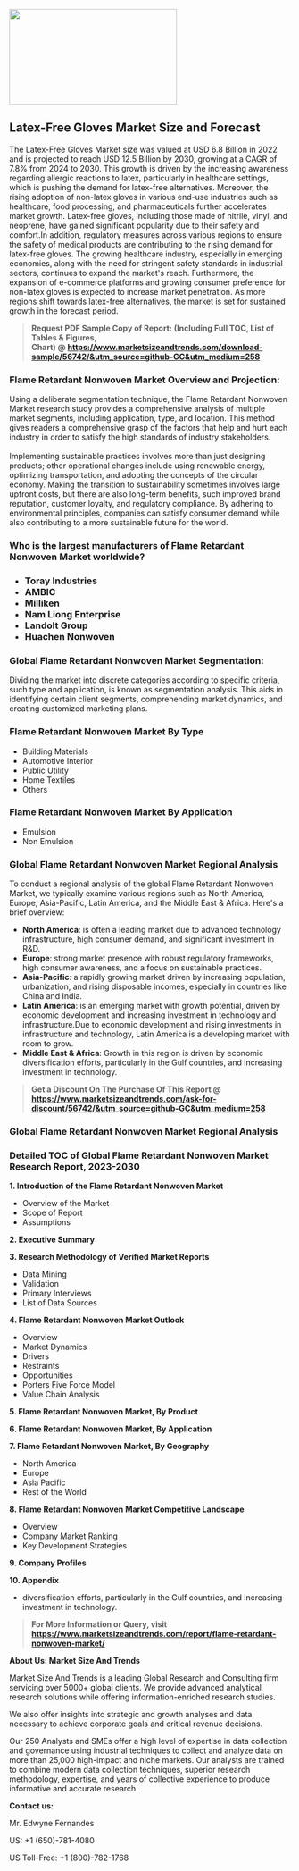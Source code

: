 <p><img class="alignnone size-medium wp-image-20088" src="https://ffe5etoiles.com/wp-content/uploads/2024/12/MST1-300x171.png" alt="" width="300" height="171" /></p><h2>Latex-Free Gloves Market Size and Forecast</h2><p>The Latex-Free Gloves Market size was valued at USD 6.8 Billion in 2022 and is projected to reach USD 12.5 Billion by 2030, growing at a CAGR of 7.8% from 2024 to 2030. This growth is driven by the increasing awareness regarding allergic reactions to latex, particularly in healthcare settings, which is pushing the demand for latex-free alternatives. Moreover, the rising adoption of non-latex gloves in various end-use industries such as healthcare, food processing, and pharmaceuticals further accelerates market growth. Latex-free gloves, including those made of nitrile, vinyl, and neoprene, have gained significant popularity due to their safety and comfort.In addition, regulatory measures across various regions to ensure the safety of medical products are contributing to the rising demand for latex-free gloves. The growing healthcare industry, especially in emerging economies, along with the need for stringent safety standards in industrial sectors, continues to expand the market's reach. Furthermore, the expansion of e-commerce platforms and growing consumer preference for non-latex gloves is expected to increase market penetration. As more regions shift towards latex-free alternatives, the market is set for sustained growth in the forecast period.</p></p><blockquote id="" class=""><strong>Request PDF Sample Copy of Report: (Including Full TOC, List of Tables &amp; Figures, Chart)&nbsp;@&nbsp;<strong><a href="https://www.marketsizeandtrends.com/download-sample/56742/&utm_source=github-GC&utm_medium=258" target="_blank">https://www.marketsizeandtrends.com/download-sample/56742/&utm_source=github-GC&utm_medium=258</a></strong></strong></blockquote><h3 id="" class="">Flame Retardant Nonwoven Market&nbsp;Overview and Projection:</h3><p id="" class="">Using a deliberate segmentation technique, the Flame Retardant Nonwoven Market research study provides a comprehensive analysis of multiple market segments, including application, type, and location. This method gives readers a comprehensive grasp of the factors that help and hurt each industry in order to satisfy the high standards of industry stakeholders. <br /> <br />Implementing sustainable practices involves more than just designing products; other operational changes include using renewable energy, optimizing transportation, and adopting the concepts of the circular economy. Making the transition to sustainability sometimes involves large upfront costs, but there are also long-term benefits, such improved brand reputation, customer loyalty, and regulatory compliance. By adhering to environmental principles, companies can satisfy consumer demand while also contributing to a more sustainable future for the world.</p><h3 id="" class="">Who is the largest manufacturers of&nbsp;Flame Retardant Nonwoven Market worldwide?</h3><h3 class=""><p><ul><li>Toray Industries </li><li> AMBIC </li><li> Milliken </li><li> Nam Liong Enterprise </li><li> Landolt Group </li><li> Huachen Nonwoven</li></ul></p></h3><h3 id="" class="">Global&nbsp;Flame Retardant Nonwoven Market Segmentation:</h3><p id="" class="">Dividing the market into discrete categories according to specific criteria, such type and application, is known as segmentation analysis. This aids in identifying certain client segments, comprehending market dynamics, and creating customized marketing plans.</p><h3 id="" class="">Flame Retardant Nonwoven Market&nbsp;By Type</h3><p><p><ul><li>Building Materials</li><li> Automotive Interior</li><li> Public Utility</li><li> Home Textiles</li><li> Others</p></li></ul></p></p><h3 id="" class="">Flame Retardant Nonwoven Market&nbsp;By Application</h3><p class=""><p><ul><li>Emulsion</li><li> Non Emulsion</li></ul></p></p><h3 id="" class="">Global Flame Retardant Nonwoven Market Regional Analysis</h3><p id="" class="">To conduct a regional analysis of the global Flame Retardant Nonwoven Market, we typically examine various regions such as North America, Europe, Asia-Pacific, Latin America, and the Middle East &amp; Africa. Here's a brief overview:</p><ul><li><strong>North America</strong>: is often a leading market due to advanced technology infrastructure, high consumer demand, and significant investment in R&amp;D.</li><li><strong>Europe</strong>: strong market presence with robust regulatory frameworks, high consumer awareness, and a focus on sustainable practices.</li><li><strong>Asia-Pacific</strong>: a rapidly growing market driven by increasing population, urbanization, and rising disposable incomes, especially in countries like China and India.</li><li><strong>Latin America</strong>: is an emerging market with growth potential, driven by economic development and increasing investment in technology and infrastructure.Due to economic development and rising investments in infrastructure and technology, Latin America is a developing market with room to grow.</li><li><strong>Middle East &amp; Africa</strong>: Growth in this region is driven by economic diversification efforts, particularly in the Gulf countries, and increasing investment in technology.</li></ul><blockquote id="" class=""><strong>Get a Discount On The Purchase Of This Report @ <strong><a href="https://www.marketsizeandtrends.com/ask-for-discount/56742/&utm_source=github-GC&utm_medium=258" target="_blank">https://www.marketsizeandtrends.com/ask-for-discount/56742/&utm_source=github-GC&utm_medium=258</a></strong></strong></blockquote><h3 id="" class="">Global Flame Retardant Nonwoven Market Regional Analysis</h3><h3 id="" class="">Detailed TOC of Global Flame Retardant Nonwoven Market Research Report, 2023-2030</h3><p id="" class=""><strong>1. Introduction of the Flame Retardant Nonwoven Market</strong></p><ul><li>Overview of the Market</li><li>Scope of Report</li><li>Assumptions</li></ul><p id="" class=""><strong>2. Executive Summary</strong></p><p id="" class=""><strong>3. Research Methodology of Verified Market Reports</strong></p><ul><li>Data Mining</li><li>Validation</li><li>Primary Interviews</li><li>List of Data Sources</li></ul><p id="" class=""><strong>4. Flame Retardant Nonwoven Market Outlook</strong></p><ul><li>Overview</li><li>Market Dynamics</li><li>Drivers</li><li>Restraints</li><li>Opportunities</li><li>Porters Five Force Model</li><li>Value Chain Analysis</li></ul><p id="" class=""><strong>5. Flame Retardant Nonwoven Market, By Product</strong></p><p id="" class=""><strong>6. Flame Retardant Nonwoven Market, By Application</strong></p><p id="" class=""><strong>7. Flame Retardant Nonwoven Market, By Geography</strong></p><ul><li>North America</li><li>Europe</li><li>Asia Pacific</li><li>Rest of the World</li></ul><p id="" class=""><strong>8. Flame Retardant Nonwoven Market Competitive Landscape</strong></p><ul><li>Overview</li><li>Company Market Ranking</li><li>Key Development Strategies</li></ul><p id="" class=""><strong>9. Company Profiles</strong></p><p id="" class=""><strong>10. Appendix</strong></p><ul><li>diversification efforts, particularly in the Gulf countries, and increasing investment in technology.</li></ul><blockquote id="" class=""><strong>For More Information or Query, visit <strong><strong><a href="https://www.marketsizeandtrends.com/report/flame-retardant-nonwoven-market/" target="_blank">https://www.marketsizeandtrends.com/report/flame-retardant-nonwoven-market/</a></strong></strong></strong></blockquote><p id="" class=""><strong>About Us: Market Size And Trends</strong></p><p id="" class="">Market Size And Trends is a leading Global Research and Consulting firm servicing over 5000+ global clients. We provide advanced analytical research solutions while offering information-enriched research studies.</p><p id="" class="">We also offer insights into strategic and growth analyses and data necessary to achieve corporate goals and critical revenue decisions.</p><p id="" class="">Our 250 Analysts and SMEs offer a high level of expertise in data collection and governance using industrial techniques to collect and analyze data on more than 25,000 high-impact and niche markets. Our analysts are trained to combine modern data collection techniques, superior research methodology, expertise, and years of collective experience to produce informative and accurate research.</p><p id="" class=""><strong>Contact us:</strong></p><p id="" class="">Mr. Edwyne Fernandes</p><p id="" class="">US: +1 (650)-781-4080</p><p id="" class="">US Toll-Free: +1 (800)-782-1768</p>
